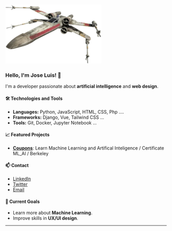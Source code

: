 <img src="X-wing_Fathead_1.webp" alt="Banner" width="300"/>

<!--
**gitcoffee/gitcoffee** is a ✨ _special_ ✨ repository because its `README.md` (this file) appears on your GitHub profile.

Here are some ideas to get you started:

- 🔭 I’m currently working on ...
- 🌱 I’m currently learning ...
- 👯 I’m looking to collaborate on ...
- 🤔 I’m looking for help with ...
- 💬 Ask me about ...
- 📫 How to reach me: ...
- 😄 Pronouns: ...
- ⚡ Fun fact: ...
-->
### Hello, I'm Jose Luis! 👋

I'm a developer passionate about **artificial intelligence** and **web design**.

#### 🛠️ Technologies and Tools
- **Languages:** Python, JavaScript, HTML, CSS, Php ....
- **Frameworks:** Django, Vue, Tailwind CSS ...
- **Tools:** Git, Docker, Jupyter Notebook ...

#### 📈 Featured Projects
- **[Coupons](https://github.com/gitcoffee/coupons)**: Learn Machine Learning and Artifical Inteligence / Certificate ML_AI / Berkeley

#### 📫 Contact
- [LinkedIn](https://www.linkedin.com/in/jose-unix-b6693315/)
- [Twitter](https://x.com/joseluisUnix)
- [Email](mailto:1800joseluis@gmail.com)

#### 🎯 Current Goals
- Learn more about **Machine Learning**.
- Improve skills in **UX/UI design**.

---
